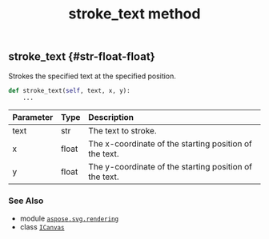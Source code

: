 ﻿---
title: stroke_text method
second_title: Aspose.SVG for Python via .NET API References
description: 
type: docs
weight: 260
url: /python-net/aspose.svg.rendering/icanvas/stroke_text/
is_root: false
---

## stroke_text {#str-float-float}

Strokes the specified text at the specified position.



```python
def stroke_text(self, text, x, y):
    ...
```


| Parameter | Type | Description |
| :- | :- | :- |
| text | str | The text to stroke. |
| x | float | The x-coordinate of the starting position of the text. |
| y | float | The y-coordinate of the starting position of the text. |



### See Also
* module [`aspose.svg.rendering`](../../)
* class [`ICanvas`](/svg/python-net/aspose.svg.rendering/icanvas)
